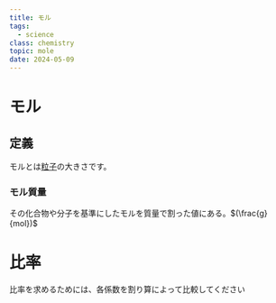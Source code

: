 ```yaml
---
title: モル
tags:
  - science
class: chemistry
topic: mole
date: 2024-05-09
---
```


# モル

## 定義

モルとは[粒子](粒子.md)の大きさです。

### モル質量

その化合物や分子を基準にしたモルを質量で割った値にある。$(\frac{g}{mol})$

# 比率

比率を求めるためには、各係数を割り算によって比較してください
